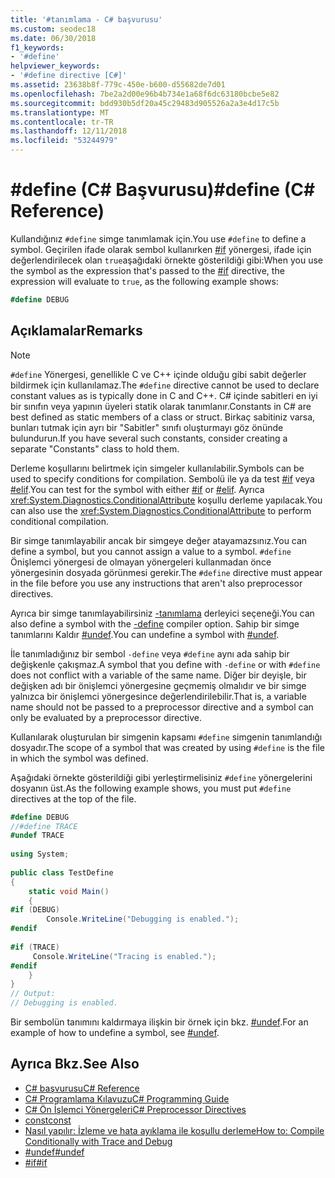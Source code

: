```yaml
---
title: '#tanımlama - C# başvurusu'
ms.custom: seodec18
ms.date: 06/30/2018
f1_keywords:
- '#define'
helpviewer_keywords:
- '#define directive [C#]'
ms.assetid: 23638b8f-779c-450e-b600-d55682de7d01
ms.openlocfilehash: 7be2a2d00e96b4b734e1a68f6dc63180bcbe5e82
ms.sourcegitcommit: bdd930b5df20a45c29483d905526a2a3e4d17c5b
ms.translationtype: MT
ms.contentlocale: tr-TR
ms.lasthandoff: 12/11/2018
ms.locfileid: "53244979"
---
```

# <a name="define-c-reference"></a><span data-ttu-id="cd982-102">#define (C# Başvurusu)</span><span class="sxs-lookup"><span data-stu-id="cd982-102">#define (C# Reference)</span></span>
<span data-ttu-id="cd982-103">Kullandığınız `#define` simge tanımlamak için.</span><span class="sxs-lookup"><span data-stu-id="cd982-103">You use `#define` to define a symbol.</span></span> <span data-ttu-id="cd982-104">Geçirilen ifade olarak sembol kullanırken [#if](../../../csharp/language-reference/preprocessor-directives/preprocessor-if.md) yönergesi, ifade için değerlendirilecek olan `true`aşağıdaki örnekte gösterildiği gibi:</span><span class="sxs-lookup"><span data-stu-id="cd982-104">When you use the symbol as the expression that's passed to the [#if](../../../csharp/language-reference/preprocessor-directives/preprocessor-if.md) directive, the expression will evaluate to `true`, as the following example shows:</span></span>  
 
 ```csharp
 #define DEBUG
 ```
  
## <a name="remarks"></a><span data-ttu-id="cd982-105">Açıklamalar</span><span class="sxs-lookup"><span data-stu-id="cd982-105">Remarks</span></span>  
  
> [!NOTE]
>  <span data-ttu-id="cd982-106">`#define` Yönergesi, genellikle C ve C++ içinde olduğu gibi sabit değerler bildirmek için kullanılamaz.</span><span class="sxs-lookup"><span data-stu-id="cd982-106">The `#define` directive cannot be used to declare constant values as is typically done in C and C++.</span></span> <span data-ttu-id="cd982-107">C# içinde sabitleri en iyi bir sınıfın veya yapının üyeleri statik olarak tanımlanır.</span><span class="sxs-lookup"><span data-stu-id="cd982-107">Constants in C# are best defined as static members of a class or struct.</span></span> <span data-ttu-id="cd982-108">Birkaç sabitiniz varsa, bunları tutmak için ayrı bir "Sabitler" sınıfı oluşturmayı göz önünde bulundurun.</span><span class="sxs-lookup"><span data-stu-id="cd982-108">If you have several such constants, consider creating a separate "Constants" class to hold them.</span></span>  
  
 <span data-ttu-id="cd982-109">Derleme koşullarını belirtmek için simgeler kullanılabilir.</span><span class="sxs-lookup"><span data-stu-id="cd982-109">Symbols can be used to specify conditions for compilation.</span></span> <span data-ttu-id="cd982-110">Sembolü ile ya da test [#if](../../../csharp/language-reference/preprocessor-directives/preprocessor-if.md) veya [#elif](../../../csharp/language-reference/preprocessor-directives/preprocessor-elif.md).</span><span class="sxs-lookup"><span data-stu-id="cd982-110">You can test for the symbol with either [#if](../../../csharp/language-reference/preprocessor-directives/preprocessor-if.md) or [#elif](../../../csharp/language-reference/preprocessor-directives/preprocessor-elif.md).</span></span> <span data-ttu-id="cd982-111">Ayrıca <xref:System.Diagnostics.ConditionalAttribute> koşullu derleme yapılacak.</span><span class="sxs-lookup"><span data-stu-id="cd982-111">You can also use the <xref:System.Diagnostics.ConditionalAttribute> to perform conditional compilation.</span></span>  
  
 <span data-ttu-id="cd982-112">Bir simge tanımlayabilir ancak bir simgeye değer atayamazsınız.</span><span class="sxs-lookup"><span data-stu-id="cd982-112">You can define a symbol, but you cannot assign a value to a symbol.</span></span> <span data-ttu-id="cd982-113">`#define` Önişlemci yönergesi de olmayan yönergeleri kullanmadan önce yönergesinin dosyada görünmesi gerekir.</span><span class="sxs-lookup"><span data-stu-id="cd982-113">The `#define` directive must appear in the file before you use any instructions that aren't also preprocessor directives.</span></span>  
  
 <span data-ttu-id="cd982-114">Ayrıca bir simge tanımlayabilirsiniz [-tanımlama](../../../csharp/language-reference/compiler-options/define-compiler-option.md) derleyici seçeneği.</span><span class="sxs-lookup"><span data-stu-id="cd982-114">You can also define a symbol with the [-define](../../../csharp/language-reference/compiler-options/define-compiler-option.md) compiler option.</span></span> <span data-ttu-id="cd982-115">Sahip bir simge tanımlarını Kaldır [#undef](../../../csharp/language-reference/preprocessor-directives/preprocessor-undef.md).</span><span class="sxs-lookup"><span data-stu-id="cd982-115">You can undefine a symbol with [#undef](../../../csharp/language-reference/preprocessor-directives/preprocessor-undef.md).</span></span>  
  
 <span data-ttu-id="cd982-116">İle tanımladığınız bir sembol `-define` veya `#define` aynı ada sahip bir değişkenle çakışmaz.</span><span class="sxs-lookup"><span data-stu-id="cd982-116">A symbol that you define with `-define` or with `#define` does not conflict with a variable of the same name.</span></span> <span data-ttu-id="cd982-117">Diğer bir deyişle, bir değişken adı bir önişlemci yönergesine geçmemiş olmalıdır ve bir simge yalnızca bir önişlemci yönergesince değerlendirilebilir.</span><span class="sxs-lookup"><span data-stu-id="cd982-117">That is, a variable name should not be passed to a preprocessor directive and a symbol can only be evaluated by a preprocessor directive.</span></span>  
  
 <span data-ttu-id="cd982-118">Kullanılarak oluşturulan bir simgenin kapsamı `#define` simgenin tanımlandığı dosyadır.</span><span class="sxs-lookup"><span data-stu-id="cd982-118">The scope of a symbol that was created by using `#define` is the file in which the symbol was defined.</span></span>  
  
 <span data-ttu-id="cd982-119">Aşağıdaki örnekte gösterildiği gibi yerleştirmelisiniz `#define` yönergelerini dosyanın üst.</span><span class="sxs-lookup"><span data-stu-id="cd982-119">As the following example shows, you must put `#define` directives at the top of the file.</span></span>  
  
```csharp  
#define DEBUG  
//#define TRACE  
#undef TRACE  
  
using System;  
  
public class TestDefine  
{  
    static void Main()  
    {  
#if (DEBUG)  
        Console.WriteLine("Debugging is enabled.");  
#endif  
  
#if (TRACE)  
     Console.WriteLine("Tracing is enabled.");  
#endif  
    }  
}  
// Output:  
// Debugging is enabled.  
```  
  
 <span data-ttu-id="cd982-120">Bir sembolün tanımını kaldırmaya ilişkin bir örnek için bkz. [#undef](../../../csharp/language-reference/preprocessor-directives/preprocessor-undef.md).</span><span class="sxs-lookup"><span data-stu-id="cd982-120">For an example of how to undefine a symbol, see [#undef](../../../csharp/language-reference/preprocessor-directives/preprocessor-undef.md).</span></span>  
  
## <a name="see-also"></a><span data-ttu-id="cd982-121">Ayrıca Bkz.</span><span class="sxs-lookup"><span data-stu-id="cd982-121">See Also</span></span>

- [<span data-ttu-id="cd982-122">C# başvurusu</span><span class="sxs-lookup"><span data-stu-id="cd982-122">C# Reference</span></span>](../../../csharp/language-reference/index.md)  
- [<span data-ttu-id="cd982-123">C# Programlama Kılavuzu</span><span class="sxs-lookup"><span data-stu-id="cd982-123">C# Programming Guide</span></span>](../../../csharp/programming-guide/index.md)  
- [<span data-ttu-id="cd982-124">C# Ön İşlemci Yönergeleri</span><span class="sxs-lookup"><span data-stu-id="cd982-124">C# Preprocessor Directives</span></span>](../../../csharp/language-reference/preprocessor-directives/index.md)  
- [<span data-ttu-id="cd982-125">const</span><span class="sxs-lookup"><span data-stu-id="cd982-125">const</span></span>](../../../csharp/language-reference/keywords/const.md)  
- [<span data-ttu-id="cd982-126">Nasıl yapılır: İzleme ve hata ayıklama ile koşullu derleme</span><span class="sxs-lookup"><span data-stu-id="cd982-126">How to: Compile Conditionally with Trace and Debug</span></span>](../../../framework/debug-trace-profile/how-to-compile-conditionally-with-trace-and-debug.md)  
- [<span data-ttu-id="cd982-127">#undef</span><span class="sxs-lookup"><span data-stu-id="cd982-127">#undef</span></span>](../../../csharp/language-reference/preprocessor-directives/preprocessor-undef.md)  
- [<span data-ttu-id="cd982-128">#if</span><span class="sxs-lookup"><span data-stu-id="cd982-128">#if</span></span>](../../../csharp/language-reference/preprocessor-directives/preprocessor-if.md)
